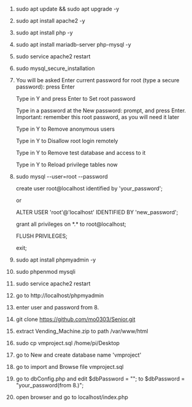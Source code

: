 1. sudo apt update && sudo apt upgrade -y
2. sudo apt install apache2 -y 
3. sudo apt install php -y
4. sudo apt install mariadb-server php-mysql -y
5. sudo service apache2 restart
6. sudo mysql_secure_installation
7. You will be asked Enter current password for root (type a secure password): press Enter

	Type in Y and press Enter to Set root password
	
	Type in a password at the New password: prompt, and press Enter. Important: remember this root password, as you will need it later
	
	Type in Y to Remove anonymous users
	
	Type in Y to Disallow root login remotely
	
	Type in Y to Remove test database and access to it
	
	Type in Y to Reload privilege tables now
	
8. sudo mysql --user=root --password

	 create user root@localhost identified by 'your_password';
	 
	 or
	 
	 ALTER USER 'root'@'localhost' IDENTIFIED BY 'new_password';


	 grant all privileges on \*.\* to root@localhost;

	 FLUSH PRIVILEGES;
	 
	 exit;
	 
9. sudo apt install phpmyadmin -y 
10. sudo phpenmod mysqli
11. sudo service apache2 restart
12. go to http://localhost/phpmyadmin
13. enter user and password from 8.
14. git clone https://github.com/mo0303/Senior.git
15. extract Vending_Machine.zip to path /var/www/html
16. sudo cp vmproject.sql /home/pi/Desktop
17. go to New and create database name 'vmproject'
18. go to import and Browse file vmproject.sql
19. go to dbConfig.php and edit $dbPassword = ""; to $dbPassword = "your_password(from 8.)";
20. open browser and go to localhost/index.php